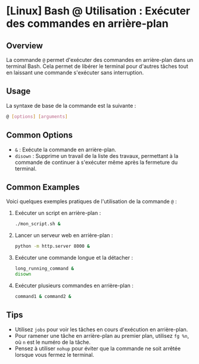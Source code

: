 # [Linux] Bash @ Utilisation : Exécuter des commandes en arrière-plan

## Overview
La commande `@` permet d'exécuter des commandes en arrière-plan dans un terminal Bash. Cela permet de libérer le terminal pour d'autres tâches tout en laissant une commande s'exécuter sans interruption.

## Usage
La syntaxe de base de la commande est la suivante :

```bash
@ [options] [arguments]
```

## Common Options
- `&` : Exécute la commande en arrière-plan.
- `disown` : Supprime un travail de la liste des travaux, permettant à la commande de continuer à s'exécuter même après la fermeture du terminal.

## Common Examples
Voici quelques exemples pratiques de l'utilisation de la commande `@` :

1. Exécuter un script en arrière-plan :
   ```bash
   ./mon_script.sh &
   ```

2. Lancer un serveur web en arrière-plan :
   ```bash
   python -m http.server 8000 &
   ```

3. Exécuter une commande longue et la détacher :
   ```bash
   long_running_command &
   disown
   ```

4. Exécuter plusieurs commandes en arrière-plan :
   ```bash
   command1 & command2 &
   ```

## Tips
- Utilisez `jobs` pour voir les tâches en cours d'exécution en arrière-plan.
- Pour ramener une tâche en arrière-plan au premier plan, utilisez `fg %n`, où `n` est le numéro de la tâche.
- Pensez à utiliser `nohup` pour éviter que la commande ne soit arrêtée lorsque vous fermez le terminal.